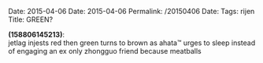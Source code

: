 Date: 2015-04-06
Date: 2015-04-06
Permalink: /20150406
Date: 
Tags: rijen
Title: GREEN?
  
**(158806145213)**:  
jetlag injests red then green turns to brown as ahata™ urges to sleep instead of engaging an ex only zhongguo friend because meatballs